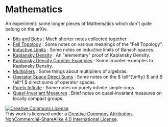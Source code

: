 # Mathematics

An experiment: some longer pieces of Mathematics which don't quite belong on the arXiv.

- [Bits and Bobs](https://github.com/MatthewDaws/Mathematics/tree/master/Bits-n-Bobs) : Much shorter notes collected together.
- [Fell Topology](https://github.com/MatthewDaws/Mathematics/tree/master/Fell-Topology) : Some notes on various meanings of the "Fell Topology".
- [Inductive Limits](https://github.com/MatthewDaws/Mathematics/tree/master/Inductive-Limits) : Some notes on inductive limits of Banach spaces.
- [Kaplansky Density](https://github.com/MatthewDaws/Mathematics/tree/master/Kaplansky) : An "elementary" proof of Kaplansky Density.
- [Kaplansky Density Counter-Examples](https://github.com/MatthewDaws/Mathematics/tree/master/Kaplansky2) : Some counter-examples to Kaplansky Density.
- [Multipliers](https://github.com/MatthewDaws/Mathematics/tree/master/Multipliers) : Some things about multipliers of algebras.
- [Operator Space Direct Sums](https://github.com/MatthewDaws/Mathematics/tree/master/OS-Direct-Sums) : Some notes on the $ \ell^{\infty} $ and $ \ell^1 $ direct sums of operator spaces.
- [Purely Infinite](https://github.com/MatthewDaws/Mathematics/tree/master/Purely-Infinite) : Some notes on purely infinite simple rings.
- [Quasi-Invariant Measures](https://github.com/MatthewDaws/Mathematics/tree/master/Quasi-Inv-Measures) : Brief notes on quasi-invariant measures on locally compact groups.

<a rel="license" href="http://creativecommons.org/licenses/by-nc-sa/4.0/"><img alt="Creative Commons License" style="border-width:0" src="https://i.creativecommons.org/l/by-nc-sa/4.0/88x31.png" /></a><br />This work is licensed under a <a rel="license" href="http://creativecommons.org/licenses/by-nc-sa/4.0/">Creative Commons Attribution-NonCommercial-ShareAlike 4.0 International License</a>.
